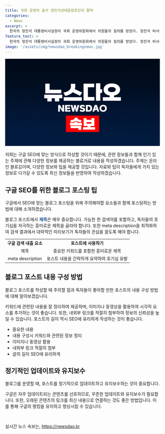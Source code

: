 ```yaml
---
title: 국회 운영위 출석 정진석성태윤장호진의 활약
categories:
  - News
excerpt: >
  한국의 정진석 대통령비서실장이 국회 운영위원회에서 의원들의 질의를 받았다. 정진석 비서실장과 함께 한 성태윤 정책실장, 장호진 국가안보실장.
feature_text: >
  한국의 정진석 대통령비서실장이 국회 운영위원회에서 의원들의 질의를 받았다. 정진석 비서실장과 함께 한 성태윤 정책실장, 장호진 국가안보실장.
image: '/assets/img/newsdao_breakingnews.jpg'
---
```


<p><img src="/assets/img/newsdao_breakingnews.jpg" alt="flaretime 속보" /></p>

<p>저희는 구글 SEO에 맞는 방식으로 작성할 것이기 때문에, 관련 정보들과 함께 인기 있는 주제에 관해 다양한 정보를 제공하는 블로거로 내용을 작성하겠습니다. 주제는 온라인 블로깅이며, 다양한 정보와 팁을 제공할 것입니다. 자료와 팁이 독자들에게 가치 있는 정보로 다가갈 수 있도록 최신 정보들을 반영하여 작성하겠습니다. </p>

<h2 data-ke-size="size26">구글 SEO를 위한 블로그 포스팅 팁</h2>

<p>구글에서 SEO에 맞는 블로그 포스팅을 위해 주의해야할 요소들과 함께 포스팅하는 방법에 대해 소개하겠습니다.</p>

<p data-ke-size="size16">블로그 포스트에서 <b><span style="color: #1a5490;">제목</span></b>은 매우 중요합니다. 가능한 한 검색어를 포함하고, 독자들의 호기심을 자극하는 흥미로운 제목을 골라야 합니다. 또한 meta description을 최적화하여 검색 결과에서 대략적인 미리보기가 독자들의 관심을 끌도록 해야 합니다.</p>

<table>
    <tbody>
        <tr>
            <td style="text-align: center; height: 17px;"><b>구글 검색 내출 요소</b></td>
            <td style="text-align: center; height: 17px;"><b>포스트에 사용하기</b></td>
        </tr>
        <tr>
            <td style="text-align: center; height: 17px;">제목</td>
            <td style="text-align: center; height: 17px;">중요한 키워드를 포함한 흥미로운 제목</td>
        </tr>
        <tr>
            <td style="text-align: center; height: 17px;">meta description</td>
            <td style="text-align: center; height: 17px;">포스트 내용을 간략하게 요약하여 호기심 유발</td>
        </tr>
    </tbody>
</table>

<h2 data-ke-size="size26">블로그 포스트 내용 구성 방법</h2>

<p>블로그 포스트를 작성할 때 주의할 점과 독자들이 좋아할 만한 포스트의 내용 구성 방법에 대해 알아보겠습니다.</p>

<p data-ke-size="size16">키워드에 관련된 내용을 잘 정리하여 제공하며, 이미지나 동영상을 활용하여 시각적 요소를 추가하는 것이 좋습니다. 또한, 내외부 링크를 적절히 첨부하여 정보의 신뢰성을 높일 수 있습니다. 포스트의 길이 역시 SEO에 유리하게 작성하는 것이 좋습니다.</p>

<ul>
    <li>중요한 내용</li>
    <li>내용 구성시 키워드와 관련된 정보 정리</li>
    <li>이미지나 동영상 활용</li>
    <li>내외부 링크 적절히 첨부</li>
    <li>글의 길이 SEO에 유리하게</li>
</ul>

<h2 data-ke-size="size26">정기적인 업데이트와 유지보수</h2>

<p>블로그를 운영할 때, 포스트를 정기적으로 업데이트하고 유지보수하는 것이 중요합니다.</p>

<p data-ke-size="size16">구글은 자주 업데이트되는 콘텐츠를 선호하므로, 꾸준한 업데이트와 유지보수가 필요합니다. 또한, 오래된 콘텐츠의 링크를 최신 내용으로 연결하는 것도 좋은 방법입니다. 이를 통해 구글의 랭킹을 유지하고 향상시킬 수 있습니다.</p>

<p data-ke-size="size16">&nbsp;</p>
실시간 뉴스 속보는, <a href="https://newsdao.kr" rel="dofollow">https://newsdao.kr</a>


